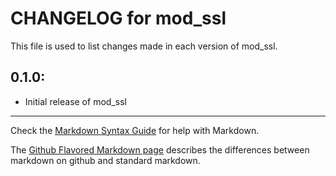 # CHANGELOG for mod_ssl

This file is used to list changes made in each version of mod_ssl.

## 0.1.0:

* Initial release of mod_ssl

- - -
Check the [Markdown Syntax Guide](http://daringfireball.net/projects/markdown/syntax) for help with Markdown.

The [Github Flavored Markdown page](http://github.github.com/github-flavored-markdown/) describes the differences between markdown on github and standard markdown.
